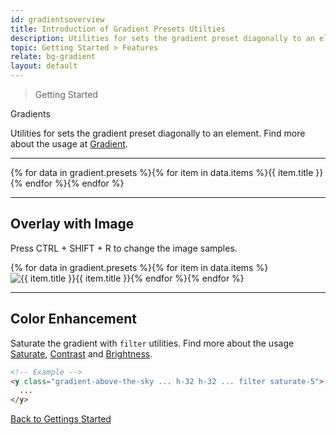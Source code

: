 ```yaml
---
id: gradientsoverview
title: Introduction of Gradient Presets Utilties
description: Utilities for sets the gradient preset diagonally to an element.
topic: Getting Started > Features
relate: bg-gradient
layout: default
---
```


> Getting Started

<y class="-mt-4 pt-4 (xs)text-3xl (lg)text-5xl font-semibold gap-tight">
  Gradients
</y>

Utilities for sets the gradient preset diagonally to an element. Find more about the usage at [Gradient](/gradient/).

---

<y class="(group) flex flex-gap-8 flex-wrap justify-between items-stretch rounded-lg cursor-pointer">{% for data in gradient.presets %}{% for item in data.items %}<y class="flex flex-col justify-center items-center"><y class="w-24 h-24 {{ item.class }} rounded-full shadow-dreamy-sm border-8 border-gray-100 (group-hover)border-gray-800 transition duration-100 ease-in-out"></y><y class="pt-3 text-sm text-gray-600 font-mono gap-tight">{{ item.title }}</y></y>{% endfor %}{% endfor %}</y>

---

## Overlay with Image

<y class="mt-4 mb-5 p-3 border-l-8 border-gray-600 text-sm text-gray-600 bg-gray-200 (dark)bg-gray-800">
  <y class="flex items-center">
    Press
    <y class="mx-1 px-1 py-0 border border-gray-400 rounded">
      CTRL
    </y>
    <y>+</y>
    <y class="mx-1 px-1 py-0 border border-gray-400 rounded">
      SHIFT
    </y>
    <y>+</y>
    <y class="mx-1 px-1 py-0 border border-gray-400 rounded">
      R
    </y>
		to change the image samples.
  </y>
</y>

<y class="(group) flex flex-gap-4 flex-wrap justify-between items-stretch">{% for data in gradient.presets %}{% for item in data.items %}<y class="relative (group) w-56 bg-gray-100 rounded-lg shadow-dreamy-sm transition duration-100 ease-in-out transform (xs)(group-hover)scale-100 (sm)(group-hover)scale-110 (md)(group-hover)scale-110 (lg)(group-hover)scale-110 cursor-pointer select-none"><y class="z-10 absolute top-0 left-0"><y class="{{ item.class }} filter-saturate-5 w-56 h-56 opacity-75 (group-hover)opacity-0 transition duration-100 ease-in-out rounded-md"></y></y><img class="w-56 h-56 object-cover object-center overflow-hidden rounded-md" src="https://picsum.photos/500?random=1" alt="{{ item.title }}"><y class="absolute top-2 left-2 h-10 w-10 {{ item.class }} rounded-full shadow-dreamy-md"></y><y class="z-20 absolute bottom-2 left-2 flex justify-center items-center px-4 h-8 font-default (xs)text-sm (sm)text-sm (md)text-sm (lg)text-sm font-mono text-center text-gray-100 (group-hover)text-charcoal-100 bg-charcoal-600 (group-hover)bg-gray-100 rounded-full shadow-dreamy-sm">{{ item.title }}</y></y>{% endfor %}{% endfor %}</y>

---

## Color Enhancement

Saturate the gradient with `filter` utilities. Find more about the usage [Saturate](/filter-saturate/), [Contrast](/filter-contrast) and [Brightness](/filter-brightness).

```html
<!-- Example -->
<y class="gradient-above-the-sky ... h-32 h-32 ... filter saturate-5">
  ...
</y>
```

<y class="mt-16 mx-auto max-w-sm">
  <a class="px-10 py-3 appearance-none (focus)outline-none text-md text-gray-800 (hover)text-gray-100 bg-gray-200 (hover)bg-gray-800 border-4 border-gray-300 (hover)border-gray-800 (focus)border-gray-800 rounded-lg transition duration-300 ease-in-out"
     href="/getting-started/"
     target="_self"
     rel="noopener">
    Back to
    <span class="font-semibold">
      Gettings Started
    </span>
  </a>
</y>